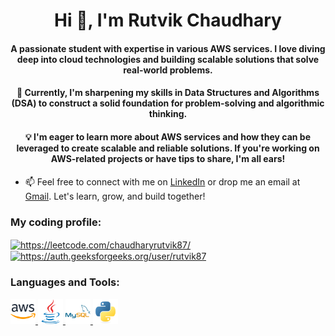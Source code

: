 <h1 align="center">Hi 👋, I'm Rutvik Chaudhary</h1>
<h4 align="center">A passionate student with expertise in various AWS services. I love diving deep into cloud technologies and building scalable solutions that solve real-world problems.</h4> 
<h4 align="center"> 🌟 Currently, I'm sharpening my skills in Data Structures and Algorithms (DSA) to construct a solid foundation for problem-solving and algorithmic thinking.</h4> 
<h4 align="center">💡 I'm eager to learn more about AWS services and how they can be leveraged to create scalable and reliable solutions. If you're working on AWS-related projects or have tips to share, I'm all ears!</h4>

- 📫 Feel free to connect with me on [LinkedIn](https://linkedin.com/in/rutvik-chaudhary-056663230/) or drop me an email at [Gmail](chaudharyrutvik87@gmail.com). Let's learn, grow, and build together!



<h3 align="left">My coding profile:</h3>
<p align="left">
<a href="https://www.leetcode.com/chaudharyrutvik87/" target="blank"><img align="center" src="https://raw.githubusercontent.com/rahuldkjain/github-profile-readme-generator/master/src/images/icons/Social/leet-code.svg" alt="https://leetcode.com/chaudharyrutvik87/" height="30" width="40" /></a>
<a href="https://auth.geeksforgeeks.org/user/rutvik87" target="blank"><img align="center" src="https://raw.githubusercontent.com/rahuldkjain/github-profile-readme-generator/master/src/images/icons/Social/geeks-for-geeks.svg" alt="https://auth.geeksforgeeks.org/user/rutvik87" height="30" width="40" /></a>
</p>

<h3 align="left">Languages and Tools:</h3>
<p align="left"> <a href="https://aws.amazon.com" target="_blank" rel="noreferrer"> <img src="https://raw.githubusercontent.com/devicons/devicon/master/icons/amazonwebservices/amazonwebservices-original-wordmark.svg" alt="aws" width="40" height="40"/> </a> <a href="https://www.java.com" target="_blank" rel="noreferrer"> <img src="https://raw.githubusercontent.com/devicons/devicon/master/icons/java/java-original.svg" alt="java" width="40" height="40"/> </a> <a href="https://www.mysql.com/" target="_blank" rel="noreferrer"> <img src="https://raw.githubusercontent.com/devicons/devicon/master/icons/mysql/mysql-original-wordmark.svg" alt="mysql" width="40" height="40"/> </a> <a href="https://www.python.org" target="_blank" rel="noreferrer"> <img src="https://raw.githubusercontent.com/devicons/devicon/master/icons/python/python-original.svg" alt="python" width="40" height="40"/> </a> </p>

